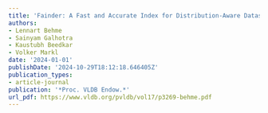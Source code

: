 ```yaml
---
title: 'Fainder: A Fast and Accurate Index for Distribution-Aware Dataset Search'
authors:
- Lennart Behme
- Sainyam Galhotra
- Kaustubh Beedkar
- Volker Markl
date: '2024-01-01'
publishDate: '2024-10-29T18:12:18.646405Z'
publication_types:
- article-journal
publication: '*Proc. VLDB Endow.*'
url_pdf: https://www.vldb.org/pvldb/vol17/p3269-behme.pdf
---
```

